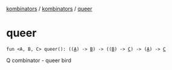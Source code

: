 [kombinators](../index.md) / [kombinators](index.md) / [queer](./queer.md)

# queer

`fun <A, B, C> queer(): ((`[`A`](queer.md#A)`) -> `[`B`](queer.md#B)`) -> ((`[`B`](queer.md#B)`) -> `[`C`](queer.md#C)`) -> (`[`A`](queer.md#A)`) -> `[`C`](queer.md#C)

Q combinator - queer bird

